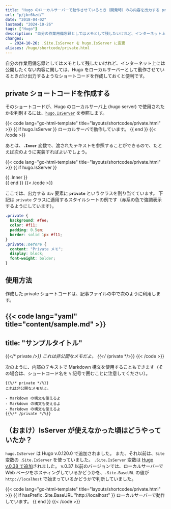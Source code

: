 ```yaml
---
title: "Hugo のローカルサーバーで動作させているとき（開発時）のみ内容を出力する private ショートコードを作成する"
url: "p/jbr6kzd/"
date: "2018-04-02"
lastmod: "2024-10-26"
tags: ["Hugo"]
description: "自分の作業用備忘録としてはメモとして残したいけれど、インターネット上には公開したくない内容に関しては、Hugo をローカルサーバーとして動作させているときだけ出力するようなショートコードを作成しておくと便利です。"
changes:
  - 2024-10-26: .Site.IsServer を hugo.IsServer に変更
aliases: /hugo/shortcode/private.html
---
```


自分の作業用備忘録としてはメモとして残したいけれど、インターネット上には公開したくない内容に関しては、Hugo をローカルサーバーとして動作させているときだけ出力するようなショートコードを作成しておくと便利です。

private ショートコードを作成する
----

そのショートコードが、Hugo のローカルサーバ上 (hugo server) で使用されたかを判別するには、[`hugo.IsServer`](https://gohugo.io/functions/hugo/isserver/) を参照します。

{{< code lang="go-html-template" title="layouts/shortcodes/private.html" >}}
{{ if hugo.IsServer }}
  ローカルサーバで動作しています。
{{ end }}
{{< /code >}}

あとは、__`.Inner`__ 変数で、渡されたテキストを参照することができるので、たとえば次のように実装すればよいでしょう。

{{< code lang="go-html-template" title="layouts/shortcodes/private.html" >}}
{{ if hugo.IsServer }}
  <div class="private">{{ .Inner }}</div>
{{ end }}
{{< /code >}}

ここでは、出力する `div` 要素に __`private`__ というクラスを割り当てています。
下記は `private` クラスに適用するスタイルシートの例です（赤系の色で強調表示するようにしています）。

```css
.private {
  background: #fee;
  color: #f11;
  padding: 0.5em;
  border: solid 1px #f11;
}
.private::before {
  content: "Private メモ";
  display: block;
  font-weight: bolder;
}
```

使用方法
----

作成した private ショートコードは、記事ファイルの中で次のように利用します。

{{< code lang="yaml" title="content/sample.md" >}}
---
title: "サンプルタイトル"
---

{{</* private */>}}
  これは非公開なメモだよ。
{{</* /private */>}}
{{< /code >}}

次のように、内部のテキストで Markdown 構文を使用することもできます（その場合は、ショートコード名を `%` 記号で囲むことに注意してください）。

```
{{%/* private */%}}
これは非公開なメモだよ。

- Markdown の構文も使えるよ
- Markdown の構文も使えるよ
- Markdown の構文も使えるよ
{{%/* /private */%}}
```


（おまけ）IsServer が使えなかった頃はどうやっていたか？
----

`hugo.IsServer` は Hugo v.0.120.0 で追加されました。
また、それ以前は、`Site` 変数の `.Site.IsServer` を使っていました。
`.Site.IsServer` 変数は [Hugo v.0.38 で追加](https://github.com/gohugoio/hugo/pull/4541)されました。
v.0.37 以前のバージョンでは、ローカルサーバーで Web ページをホスティングしているかどうかを、`.Site.BaseURL` の値が `http://localhost` で始まっているかどうかで判断していました。

{{< code lang="go-html-template" title="layouts/shortcodes/private.html" >}}
{{ if hasPrefix .Site.BaseURL "http://localhost" }}
  ローカルサーバーで動作しています。
{{ end }}
{{< /code >}}

